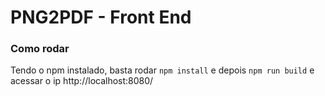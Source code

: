 # PNG2PDF - Front End

### Como rodar

Tendo o npm instalado, basta rodar ```npm install``` e depois ```npm run build``` e acessar o ip http://localhost:8080/